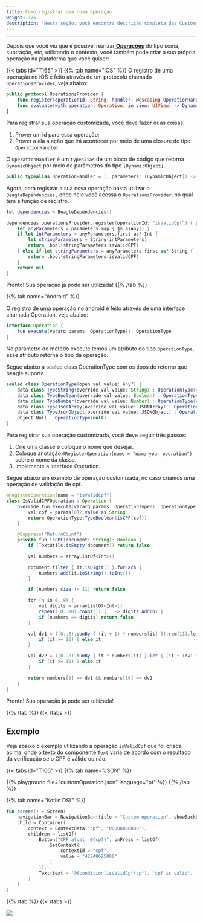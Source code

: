 ```yaml
---
title: Como registrar uma nova operação
weight: 375
description: "Nesta seção, você encontra descrição completa das Custom Operations."
---
```


---

Depois que você viu que é possível realizar[ **Operações**](/pt/home/api/context/operations) do tipo soma, subtração, etc, utilizando o contexto, você também pode criar a sua própria operação na plataforma que você quiser:

{{< tabs id="T165" >}}
{{% tab name="iOS" %}}
O registro de uma operação no iOS é feito através de um protocolo chamado `OperationsProvider`, veja abaixo:

```swift
public protocol OperationsProvider {
    func register(operationId: String, handler: @escaping OperationHandler)
    func evaluate(with operation: Operation, in view: UIView) -> DynamicObject
}
```

Para registrar sua operação customizada, você deve fazer duas coisas:

1. Prover um id para essa operação;
2. Prover a ela a ação que irá acontecer por meio de uma closure do tipo `OperationHandler.`

O `OperationHandler` é um `typealias` de um bloco de código que retorna `DynamicObject` por meio de parâmetros do tipo `[DynamicObject].`

```swift
public typealias OperationHandler = (_ parameters: [DynamicObject]) -> DynamicObject
```

Agora, para registrar a sua nova operação basta utilizar o `BeagleDependencies,` onde nele você acessa o `OperationsProvider`, no qual tem a função de registro.

```swift
let dependencies = BeagleDependencies()

dependencies.operationsProvider.register(operationId: "isValidCpf") { parameters in
    let anyParameters = parameters.map { $0.asAny() }
    if let intParameters = anyParameters.first as? Int {
        let stringParameters = String(intParameters)
        return .bool(stringParameters.isValidCPF)
    } else if let stringParameters = anyParameters.first as? String {
        return .bool(stringParameters.isValidCPF)
    }
    return nil
}
```

Pronto! Sua operação já pode ser utilizada!
{{% /tab %}}

{{% tab name="Android" %}}

O registro de uma operação no android é feito através de uma interface chamada Operation, veja abaixo:

```java
interface Operation {
    fun execute(vararg params: OperationType?): OperationType
}
```

No parametro do método execute temos um atributo do tipo `OperationType`, esse atributo retorna o tipo da operação.

Segue abaixo a sealed class OperationType com os tipos de retorno que beagle suporta.

```java
sealed class OperationType(open val value: Any?) {
    data class TypeString(override val value: String) : OperationType(value)
    data class TypeBoolean(override val value: Boolean) : OperationType(value)
    data class TypeNumber(override val value: Number) : OperationType(value)
    data class TypeJsonArray(override val value: JSONArray) : OperationType(value)
    data class TypeJsonObject(override val value: JSONObject) : OperationType(value)
    object Null : OperationType(null)
}
```

Para registrar sua operação customizada, você deve seguir três passos:

1. Crie uma classe e coloque o nome que desejar.
2. Coloque anotação `@RegisterOperation(name = "name-your-operation")` sobre o nome da classe.
3. Implemente a interface Operation.

Segue abaixo um exemplo de operação customizada, no caso criamos uma operação de validação de cpf.

```java
@RegisterOperation(name = "isValidCpf")
class IsValidCPFOperation : Operation {
    override fun execute(vararg params: OperationType?): OperationType {
        val cpf = params[0]?.value as String
        return OperationType.TypeBoolean(isCPF(cpf))
    }

    @Suppress("ReturnCount")
    private fun isCPF(document: String): Boolean {
        if (TextUtils.isEmpty(document)) return false

        val numbers = arrayListOf<Int>()

        document.filter { it.isDigit() }.forEach {
            numbers.add(it.toString().toInt())
        }

        if (numbers.size != 11) return false

        for (n in 0..9) {
            val digits = arrayListOf<Int>()
            repeat((0..10).count()) { _ -> digits.add(n) }
            if (numbers == digits) return false
        }

        val dv1 = ((0..8).sumBy { (it + 1) * numbers[it] }).rem(11).let {
            if (it >= 10) 0 else it
        }

        val dv2 = ((0..8).sumBy { it * numbers[it] }.let { (it + (dv1 * 9)).rem(11) }).let {
            if (it >= 10) 0 else it
        }

        return numbers[9] == dv1 && numbers[10] == dv2
    }
}
```

Pronto! Sua operação já pode ser utilizada!

{{% /tab %}}
{{< /tabs >}}

## Exemplo

Veja abaixo o exemplo utilizando a operação `isValidCpf` que foi criada acima, onde o texto do componente `Text` varia de acordo com o resultado da verificação se o CPF é válido ou não:

{{< tabs id="T166" >}}
{{% tab name="JSON" %}}

<!-- json-playground:customOperation.json
{
  "_beagleComponent_" : "beagle:screenComponent",
  "navigationBar" : {
    "title" : "Custom operation",
    "showBackButton" : true
  },
  "child" : {
    "_beagleComponent_" : "beagle:container",
    "children" : [ {
      "_beagleComponent_" : "beagle:button",
      "text" : "CPF atual: @{cpf}",
      "onPress" : [ {
        "_beagleAction_" : "beagle:setContext",
        "contextId" : "cpf",
        "value" : "42249625000"
      } ]
    }, {
      "_beagleComponent_" : "beagle:text",
      "text" : "@{condition(isValidCpf(cpf), 'cpf is valid', 'cpf is not valid')}"
    } ],
    "context" : {
      "id" : "cpf",
      "value" : "00000000000"
    }
  }
}
-->

{{% playground file="customOperation.json" language="pt" %}}
{{% /tab %}}

{{% tab name="Kotlin DSL" %}}

```kotlin
fun screen() = Screen(
    navigationBar = NavigationBar(title = "Custom operation", showBackButton = true),
    child = Container(
        context = ContextData("cpf", "00000000000"),
        children = listOf(
            Button("CPF atual: @{cpf}", onPress = listOf(
                SetContext(
                    contextId = "cpf",
                    value = "42249625000"
                )
            )),
            Text(text = "@{condition(isValidCpf(cpf), 'cpf is valid', 'cpf is not valid')}")
        )
    )
)
```

{{% /tab %}}
{{< /tabs >}}

![](/customoperation.gif)
